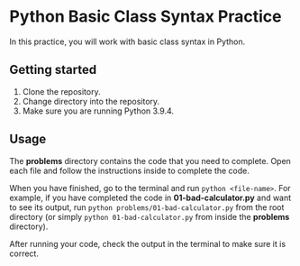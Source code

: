 # Python Basic Class Syntax Practice

In this practice, you will work with basic class syntax in Python.

## Getting started

1. Clone the repository.
2. Change directory into the repository.
3. Make sure you are running Python 3.9.4.

## Usage

The __problems__ directory contains the code that you need to complete. Open
each file and follow the instructions inside to complete the code.

When you have finished, go to the terminal and run `python <file-name>`. For
example, if you have completed the code in __01-bad-calculator.py__ and want to
see its output, run `python problems/01-bad-calculator.py` from the root
directory (or simply `python 01-bad-calculator.py` from inside the __problems__
directory).

After running your code, check the output in the terminal to make sure it is
correct.
